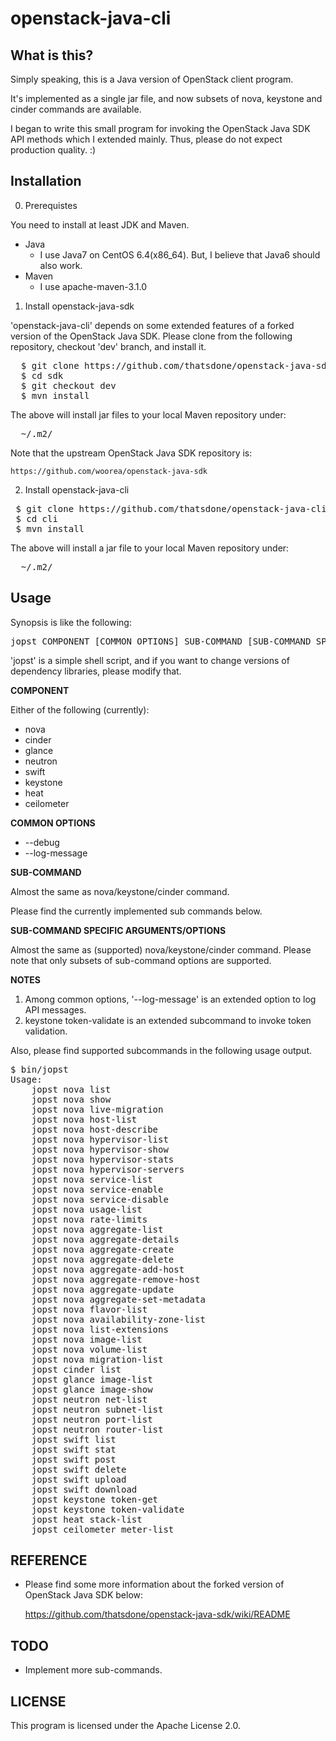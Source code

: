 openstack-java-cli
==================

What is this?
-------------

Simply speaking, this is a Java version of OpenStack client program.

It's implemented as a single jar file, and now subsets of nova, keystone and
cinder commands are available.

I began to write this small program for invoking the OpenStack Java SDK API
methods which I extended mainly. Thus, please do not expect production
quality. :)

Installation
-------------
0. Prerequistes

 You need to install at least JDK and Maven.
 * Java
   - I use Java7 on CentOS 6.4(x86_64). But, I believe that Java6 should also work.
 * Maven
   - I use apache-maven-3.1.0

1. Install openstack-java-sdk

  'openstack-java-cli' depends on some extended features of a forked version
  of the OpenStack Java SDK. Please clone from the following repository,
  checkout 'dev' branch, and install it.
<pre>
  $ git clone https://github.com/thatsdone/openstack-java-sdk.git sdk
  $ cd sdk
  $ git checkout dev
  $ mvn install
</pre>
 The above will install jar files to your local Maven repository under:
<pre>
  ~/.m2/
</pre>
  Note that the upstream OpenStack Java SDK repository is:

    https://github.com/woorea/openstack-java-sdk


2. Install openstack-java-cli
<pre>
 $ git clone https://github.com/thatsdone/openstack-java-cli.git cli
 $ cd cli
 $ mvn install
</pre>

 The above will install a jar file to your local Maven repository under:
<pre>
  ~/.m2/
</pre>

Usage
-------------

Synopsis is like the following:
<pre>
jopst COMPONENT [COMMON OPTIONS] SUB-COMMAND [SUB-COMMAND SPECIFIC OPTIONS]
</pre>

'jopst' is a simple shell script, and if you want to change versions of
dependency libraries, please modify that.

**COMPONENT**

Either of the following (currently):

 * nova
 * cinder
 * glance
 * neutron
 * swift
 * keystone
 * heat
 * ceilometer

**COMMON OPTIONS**

 * --debug
 * --log-message

**SUB-COMMAND**

Almost the same as nova/keystone/cinder command.

Please find the currently implemented sub commands below.

**SUB-COMMAND SPECIFIC ARGUMENTS/OPTIONS**

Almost the same as (supported) nova/keystone/cinder command.
Please note that only subsets of sub-command options are supported.

**NOTES**

1. Among common options, '--log-message' is an extended option to log API messages.
2. keystone token-validate is an extended subcommand to invoke token validation.


Also, please find supported subcommands in the following usage output.
<pre>
$ bin/jopst
Usage:
    jopst nova list
    jopst nova show
    jopst nova live-migration
    jopst nova host-list
    jopst nova host-describe
    jopst nova hypervisor-list
    jopst nova hypervisor-show
    jopst nova hypervisor-stats
    jopst nova hypervisor-servers
    jopst nova service-list
    jopst nova service-enable
    jopst nova service-disable
    jopst nova usage-list
    jopst nova rate-limits
    jopst nova aggregate-list
    jopst nova aggregate-details
    jopst nova aggregate-create
    jopst nova aggregate-delete
    jopst nova aggregate-add-host
    jopst nova aggregate-remove-host
    jopst nova aggregate-update
    jopst nova aggregate-set-metadata
    jopst nova flavor-list
    jopst nova availability-zone-list
    jopst nova list-extensions
    jopst nova image-list
    jopst nova volume-list
    jopst nova migration-list
    jopst cinder list
    jopst glance image-list
    jopst glance image-show
    jopst neutron net-list
    jopst neutron subnet-list
    jopst neutron port-list
    jopst neutron router-list
    jopst swift list
    jopst swift stat
    jopst swift post
    jopst swift delete
    jopst swift upload
    jopst swift download
    jopst keystone token-get
    jopst keystone token-validate
    jopst heat stack-list
    jopst ceilometer meter-list
</pre>

REFERENCE
-------------

* Please find some more information about the forked version of
  OpenStack Java SDK below:

  https://github.com/thatsdone/openstack-java-sdk/wiki/README


TODO
-------------

* Implement more sub-commands.

LICENSE
-------------

This program is licensed under the Apache License 2.0.
